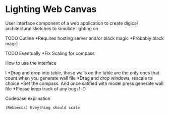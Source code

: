 Lighting Web Canvas
===================

User interface component of a web application to create digical architectural sketches to simulate lighting on

TODO Outline
    *Requires hosting server and/or black magic
    *Probably black  magic 

TODO Eventually
    *Fix Scaling for compass


How to use the interface

I   *Drag and drop into table, those walls on the table are the only ones that count when you generate wall file
    *Drag and drop windows, rescale to choice
    *Set the compass. And once satified with model press generate wall file
    *Please keep track of any bugs! :D

Codebase explination

    (Rebbecca) Eveything should scale

    



